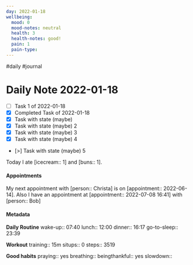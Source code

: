 ```yaml
---
day: 2022-01-18
wellbeing:
  mood: 0
  mood-notes: neutral
  health: 3
  health-notes: good!
  pain: 1
  pain-type: 
---
```

#daily #journal

# Daily Note 2022-01-18

- [ ] Task 1 of 2022-01-18
- [x] Completed Task of 2022-01-18
- [x] Task with state (maybe)
- [x] Task with state (maybe) 2
- [x] Task with state (maybe) 3
- [x] Task with state (maybe) 4
- [>] Task with state (maybe) 5

Today I ate [icecream:: 1] and [buns:: 1].

#### Appointments
My next appointment with [person:: Christa] is on [appointment:: 2022-06-14].
Also I have an appointment at [appointment:: 2022-07-08 16:41] with [person:: Bob]

#### Metadata

**Daily Routine**
wake-up:: 07:40
lunch:: 12:00
dinner:: 16:17
go-to-sleep:: 23:39

**Workout**
training:: 15m
situps:: 0
steps:: 3519

**Good habits**
praying:: yes
breathing:: 
beingthankful:: yes
slowdown:: 

